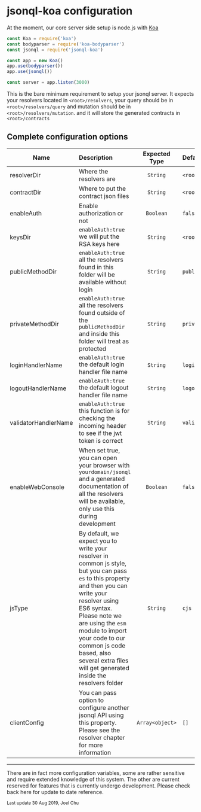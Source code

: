# jsonql-koa configuration

At the moment, our core server side setup is node.js with [Koa](https://koajs.com/)

```js
const Koa = require('koa')
const bodyparser = require('koa-bodyparser')
const jsonql = require('jsonql-koa')

const app = new Koa()
app.use(bodyparser())
app.use(jsonql())

const server = app.listen(3000)

```

This is the bare minimum requirement to setup your jsonql server.
It expects your resolvers located in `<root>/resolvers`, your query should be in `<root>/resolvers/query` and mutation should be in `<root>/resolvers/mutation`.
and it will store the generated contracts in `<root>/contracts`

## Complete configuration options

| Name        | Description           | Expected Type | Default value  |
| ----------- |:----------------------| :------------:| :--------------|
| resolverDir | Where the resolvers are | `String` |`<root>/resolvers` |
| contractDir | Where to put the contract json files | `String` | `<root>/contracts` |
| enableAuth  | Enable authorization or not | `Boolean` | `false` |
| keysDir     | `enableAuth:true` we will put the RSA keys here | `String` | `<root>/keys`|
|publicMethodDir | `enableAuth:true` all the resolvers found in this folder will be available without login | `String` | `public` |
|privateMethodDir| `enableAuth:true` all the resolvers found outside of the `publicMethodDir` and inside this folder will treat as protected | `String` | `private` |
| loginHandlerName | `enableAuth:true` the default login handler file name | `String` | `login` |
| logoutHandlerName | `enableAuth:true` the default logout handler file name | `String` | `logout` |
| validatorHandlerName | `enableAuth:true` this function is for checking the incoming header to see if the jwt token is correct | `String` | `validator` |
| enableWebConsole | When set true, you can open your browser with `yourdomain/jsonql` and a generated documentation of all the resolvers will be available, only use this during development | `Boolean` | `false` |
| jsType | By default, we expect you to write your resolver in common js style, but you can pass `es` to this property and then you can write your resolver using ES6 syntax. Please note we are using the `esm` module to import your code to our common js code based, also several extra files will get generated inside the resolvers folder | `String` | `cjs` |
| clientConfig | You can pass option to configure another jsonql API using this property. Please see the resolver chapter for more information | `Array<object>` | `[]` |

---

There are in fact more configuration variables, some are rather sensitive and require extended knowledge of this system. The other are current reserved for features that is currently undergo development. Please check back here for update to date reference.

<small>Last update 30 Aug 2019, Joel Chu</small>
